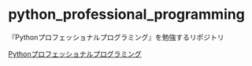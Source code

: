 python_professional_programming
===============================

『Pythonプロフェッショナルプログラミング』を勉強するリポジトリ

[Pythonプロフェッショナルプログラミング](http://www.amazon.co.jp/gp/product/4798032948/ref=as_li_ss_tl?ie=UTF8&camp=247&creative=7399&creativeASIN=4798032948&linkCode=as2&tag=daruneko07-22 "Pythonプロフェッショナルプログラミング")
